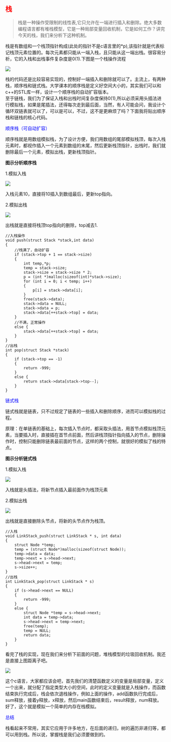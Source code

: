 <h2 style="color:red">栈</h2>

> 栈是一种操作受限制的线性表,它只允许在一端进行插入和删除。绝大多数编程语言都有堆栈模型，它是一种局部变量回收机制，它是如何工作？讲完今天的栈，我们来分析下这种机制。

栈是有数组和一个栈顶指针构成(此处的指针不是c语言里的*p),该指针就是代表标记栈顶元素位置的。每次元素都只能从一端入栈，且只能从这一端出栈。很容易分析，它的入栈和出栈事件复杂度是0(1).下图是一个栈操作流程

![](image/array3.jpg)


栈的代码还是比较容易实现的，控制好一端插入和删除就可以了。主流上，有两种栈，顺序栈和链式栈。大学课本的顺序栈是定义好空间大小的，其实我们可以和c++的STL库一样，设计一个顺序栈的自动扩容版本。<br>至于链栈，我们为了保证入栈和出栈时间复杂度保持0(1),所以必须采用头插法进行模拟栈，如果是尾插法，还得每次走到最后面，当然，有人可能会问，我设计个循环双链表就可以了，可以是可以，不过，这不是更麻烦了吗？下面我将贴出顺序栈和链栈的核心代码。
	
<p style="color:blue">顺序栈（可自动扩容）</p>

顺序栈就是用数组模拟栈，为了设计方便，我们用数组的尾部模拟栈顶，每次入栈元素时，都视作插入一个元素到数组的末尾，然后更新栈顶指针，出栈时，我们就删除最后一个元素，模拟出栈，更新栈顶指针。

**图示分析顺序栈**

1.模拟入栈

![](image/stack3.jpg)

入栈元素10，直接将10插入到数组最后，更新top指向。

2.模拟出栈

![](image/stack4.jpg)

出栈就是直接将栈顶top指向的删除，top减去1.


	//入栈操作
	void push(struct Stack *stack,int data)
	{
		//栈满了，自动扩容
		if (stack->top + 1 == stack->size)
		{
			int temp,*p;
			temp = stack->size;
			stack->size = stack->size * 2;
			p = (int *)malloc(sizeof(int)*stack->size);
			for (int i = 0; i < temp; i++)
			{
				p[i] = stack->data[i];
			}
			free(stack->data);
			stack->data = NULL;
			stack->data = p;
			stack->data[++stack->top] = data;
		}
		//不满，正常操作
		else {
			stack->data[++stack->top] = data;
		}
	}
	//出栈
	int pop(struct Stack *stack)
	{
		if (stack->top == -1)
		{
			return -999;
		}
		else {
			return stack->data[stack->top--];
		}
	}


<p style="color:blue">链式栈</p>

链式栈就是链表，只不过规定了链表的一些插入和删除顺序，进而可以模拟栈的过程。

原理：在单链表的基础上，每次插入节点时，都采取头插法，用首节点模拟栈顶元素，当要插入时，直接插在首节点前面，然后讲栈顶指针指向插入的节点，删除操作时，控制只能删除链表最前面的节点，这样的两个控制，就很好的模拟了栈的特点。

**图示分析链式栈**

1.模拟入栈

![](image/stack1.jpg)

入栈就是头插法，将新节点插入最前面作为栈顶元素

2.模拟出栈

![](image/stack2.jpg)

出栈就是直接删除头节点，将新的头节点作为栈顶。





	//入栈
	void LinkStack_push(struct LinkStack * s, int data)
	{
		struct Node *temp;
		temp = (struct Node*)malloc(sizeof(struct Node));
		temp->data = data;
		temp->next = s->head->next;
		s->head->next = temp;
		s->size++;
	}
	//出栈
	int LinkStack_pop(struct LinkStack * s)
	{
		if (s->head->next == NULL)
		{
			return -999;
		}
		else {
			struct Node *temp = s->head->next;
			int data = temp->data;
			s->head->next = temp->next;
			free(temp);
			temp = NULL;
			return data;
		}
	}


看完了栈的实现，现在我们来分析下前面的问题，堆栈模型的垃圾回收机制。我还是直接上图距离子吧。

![](image/array4.jpg)

这个c语言，大家都应该会吧，首先我们的清楚函数定义的变量是局部变量，定义一个出来，就分配了指定类型大小的空间，此时的定义变量就是入栈操作，而函数结束执行完成后，栈会依次退栈操作，例如上面的操作，add函数执行完成后，sum释放，接着y释放，x释放，然后main函数结束后，result释放，num释放。好了，这个就是模拟一个简单的内存在栈模拟。

<p style="color:blue">总结</p>
栈看起来不常用，其实它应用于许多地方，在后面的递归，树的遍历非递归等，都可以用到栈。所以说，掌握栈是我们必须要做到的。

